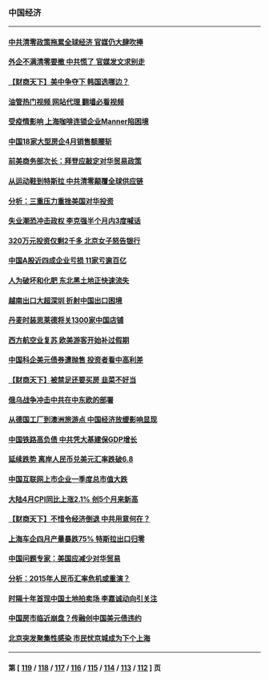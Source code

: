 ### 中国经济
---
#### [中共清零政策拖累全球经济 官媒仍大肆吹捧](../../pages/ncid283/n13737257.md?05151645) 
#### [外企不满清零要撤 中共慌了 官媒发文求别走](../../pages/ncid283/n13737067.md?05151645) 
#### [【财商天下】美中争夺下 韩国选哪边？](../../pages/ncid283/n13736981.md?05151645) 
#### [油管热门视频 网站代理 翻墙必看视频](http://209.222.30.114:81/youtube.html?05151645)
#### [受疫情影响 上海咖啡连锁企业Manner陷困境](../../pages/ncid283/n13737070.md?05151645) 
#### [中国18家大型房企4月销售额腰斩](../../pages/ncid283/n13737051.md?05151645) 
#### [前美商务部次长：拜登应敲定对华贸易政策](../../pages/ncid283/n13736985.md?05151645) 
#### [从运动鞋到特斯拉 中共清零颠覆全球供应链](../../pages/ncid283/n13736996.md?05151645) 
#### [分析：三重压力重挫美国对华投资](../../pages/ncid283/n13731653.md?05151645) 
#### [失业潮恐冲击政权 李克强半个月内3度喊话](../../pages/ncid283/n13736842.md?05151645) 
#### [320万元投资仅剩2千多 北京女子怒告银行](../../pages/ncid283/n13736856.md?05151645) 
#### [中国A股近四成企业亏损 11家亏逾百亿](../../pages/ncid283/n13736511.md?05151645) 
#### [人为破坏和化肥 东北黑土地正快速流失](../../pages/ncid283/n13736483.md?05151645) 
#### [越南出口大超深圳 折射中国出口困境](../../pages/ncid283/n13736418.md?05151645) 
#### [丹麦时装思莱德将关1300家中国店铺](../../pages/ncid283/n13736064.md?05151645) 
#### [西方航空业复苏 欧美游客开始补过假期](../../pages/ncid283/n13735890.md?05151645) 
#### [中国科企美元债券遭抛售 投资者看中高利差](../../pages/ncid283/n13735182.md?05151645) 
#### [【财商天下】被禁足还要买房 韭菜不好当](../../pages/ncid283/n13734833.md?05151645) 
#### [俄乌战争冲击中共在中东欧的部署](../../pages/ncid283/n13734903.md?05151645) 
#### [从德国工厂到澳洲旅游点 中国经济放缓影响显现](../../pages/ncid283/n13734773.md?05151645) 
#### [中国铁路高负债 中共凭大基建保GDP增长](../../pages/ncid283/n13734868.md?05151645) 
#### [延续跌势 离岸人民币兑美元汇率跌破6.8](../../pages/ncid283/n13734230.md?05151645) 
#### [中国互联网上市企业一季度总市值大跌](../../pages/ncid283/n13734337.md?05151645) 
#### [大陆4月CPI同比上涨2.1% 创5个月来新高](../../pages/ncid283/n13733961.md?05151645) 
#### [【财商天下】不惜令经济倒退 中共用意何在？](../../pages/ncid283/n13733588.md?05151645) 
#### [上海车企四月产量暴跌75% 特斯拉出口归零](../../pages/ncid283/n13733278.md?05151645) 
#### [中国问题专家：美国应减少对华贸易](../../pages/ncid283/n13733444.md?05151645) 
#### [分析：2015年人民币汇率危机或重演？](../../pages/ncid283/n13733648.md?05151645) 
#### [时隔十年首现中国土地拍卖场 李嘉诚动向引关注](../../pages/ncid283/n13733574.md?05151645) 
#### [中国房市临近崩盘？传融创中国美元债违约](../../pages/ncid283/n13733285.md?05151645) 
#### [北京突发聚集性感染 市民忧京城成为下个上海](../../pages/ncid283/n13732920.md?05151645) 

---
#### 第 [ [119](./119.md?05151645) / [118](./118.md?05151645) / [117](./117.md?05151645) / [116](./116.md?05151645) / [115](./115.md?05151645) / [114](./114.md?05151645) / [113](./113.md?05151645) / [112](./112.md?05151645) ] 页
